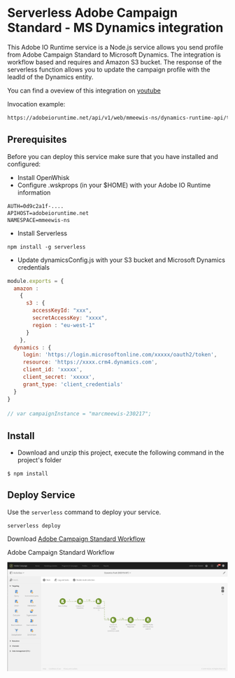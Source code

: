 # Serverless Adobe Campaign Standard - MS Dynamics integration


This Adobe IO Runtime service is a Node.js service allows you send profile from Adobe Campaign Standard to Microsoft Dynamics. The integration is workflow based and requires and Amazon S3 bucket. The response of the serverless function allows you to update the campaign profile with the leadId of the Dynamics entity.

You can find a oveview of this integration on [youtube](https://youtu.be/1_5-ujQAxHs)

Invocation example:

```html
https://adobeioruntime.net/api/v1/web/mmeewis-ns/dynamics-runtime-api/tranferLeadsFromACSToDynamics.http?bucketName=acs-mmeewis&fileName=toDynamics.csv
```

## Prerequisites

Before you can deploy this service make sure that you have installed and configured:

* Install OpenWhisk
* Configure .wskprops (in your $HOME) with your Adobe IO Runtime information

```config
AUTH=0d9c2a1f-....
APIHOST=adobeioruntime.net
NAMESPACE=mmeewis-ns
```
* Install Serverless

```config
npm install -g serverless
```

* Update dynamicsConfig.js with your S3 bucket and Microsoft Dynamics credentials 

```javascript
module.exports = {
  amazon : 
    {
      s3 : {
        accessKeyId: "xxx",
        secretAccessKey: "xxxx",
        region : "eu-west-1"
      }
    },
  dynamics : {
     login: 'https://login.microsoftonline.com/xxxxx/oauth2/token',
     resource: 'https://xxxx.crm4.dynamics.com',
     client_id: 'xxxxx',
     client_secret: 'xxxxx',
     grant_type: 'client_credentials' 
  }
}

// var campaignInstance = "marcmeewis-230217";
```

## Install

* Download and unzip this project, execute the following command in the project's folder

```
$ npm install
```

## Deploy Service

Use the `serverless` command to deploy your service.

```shell
serverless deploy
```

Download [Adobe Campaign Standard Workflow](196935732.zip)

Adobe Campaign Standard Workflow

![acs-workflow-dynamics-sync.png](acs-workflow-dynamics-sync.png)


